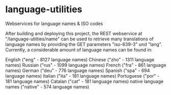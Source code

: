 # language-utilities
Webservices for language names &amp; ISO codes

After building and deploying this project, the REST webservice at "/language-utilties/name" can be used to retrieve many translations of language names by providing the GET parameters "iso-639-3" und "lang". 
Currently, a considerable amount of language names can be found in:

English ("eng" - 8127 language names)
Chinese ("zho" - 1311 language names)
Russian ("rus" - 1099 language names)
French ("fra" - 861 language names)
German ("deu" - 776 language names)
Spanish ("spa" - 694 language names)
Italian ("ita" - 181 language names)
Portuguese ("por" - 181 language names)
Catalan ("cat" - 181 language names)
native language names ("native" - 574 language names)
